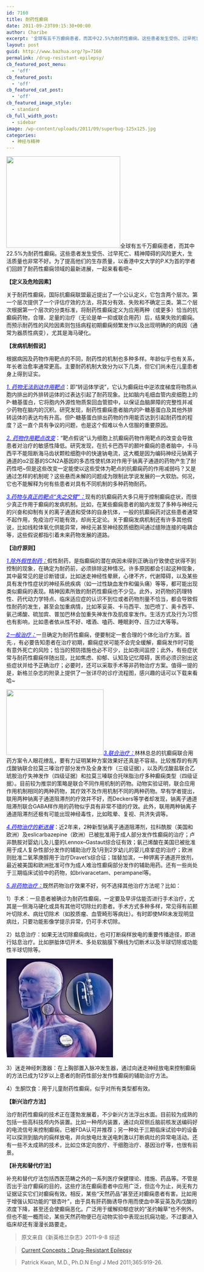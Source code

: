 ```yaml
---
id: 7160
title: 耐药性癫痫
date: 2011-09-23T09:15:30+00:00
author: Charibe
excerpt: '全球有五千万癫痫患者，而其中22.5%为耐药性癫痫。这些患者发生受伤、过早死亡、精神障碍的风险更大，生活质量也非常不好。为了提高他们的生存质量，以香港中文大学的P.K为首的学者们回顾了耐药性癫痫领域的最新进展，一起来看看吧！'
layout: post
guid: http://www.bazhua.org/?p=7160
permalink: /drug-resistant-epilepsy/
cb_featured_post_menu:
  - 'off'
cb_featured_post:
  - 'off'
cb_featured_cat_post:
  - 'off'
cb_featured_image_style:
  - standard
cb_full_width_post:
  - sidebar
image: /wp-content/uploads/2011/09/superbug-125x125.jpg
categories:
  - 神经与精神
---
```

[<img class="size-medium wp-image-7163 alignleft" title="epilepsy1" src="/wp-content/uploads/2011/09/epilepsy1-300x240.jpg" alt="" width="300" height="240" srcset="/wp-content/uploads/2011/09/epilepsy1-300x240.jpg 300w, /wp-content/uploads/2011/09/epilepsy1-150x120.jpg 150w, /wp-content/uploads/2011/09/epilepsy1.jpg 400w" sizes="(max-width: 300px) 100vw, 300px" />](/wp-content/uploads/2011/09/epilepsy1.jpg)全球有五千万癫痫患者，而其中22.5%为耐药性癫痫。这些患者发生受伤、过早死亡、精神障碍的风险更大，生活质量也非常不好。为了提高他们的生存质量，以香港中文大学的P.K为首的学者们回顾了耐药性癫痫领域的最新进展，一起来看看吧~

**【定义及危险因素】**

关于耐药性癫痫，国际抗癫痫联盟最近提出了一个公认定义，它包含两个层次。第一个层次提供了一个评估疗效的方法，将其分有效、失败和不确定三类。第二个层次根据第一个层次的分类标准，将耐药性癫痫定义为应用两种（或更多）恰当的抗癫痫药物，合理、足量的治疗（无论是单一抑或联合用药）后，结果失败的癫痫。而预示耐药性的风险因素则包括病程初期癫痫频繁发作以及出现明确的的病因（通常为器质性病变），尤其是海马硬化。

**【发病机制假说】**

根据病因及药物作用靶点的不同，耐药性的机制也多种多样。年龄似乎也有关系，年长者治愈率通常更高。主要耐药机制大致分为以下几类，但它们尚未在儿童患者身上得到证实。

<span style="text-decoration: underline;"><em><span style="color: #0000ff;">1. 药物无法到达作用靶点</span></em></span>：即“转运体学说”，它认为癫痫灶中逆浓度梯度将物质从胞内排出的外排转运体的过表达引起了耐药现象。比如脑内毛细血管内皮细胞上的P-糖基蛋白，它将胞内外源性物质泵回血管腔中，以保证血脑屏障的完整性并减少药物在脑内的沉积。研究发现，耐药性癫痫患者脑内的P-糖基蛋白及其他外排转运体的表达均有升高。但P-糖基蛋白排出药物的作用能否达到引起耐药性的程度？这一直个具有争议的问题，也是这个假难以令人信服的重要原因。

<span style="text-decoration: underline;"><em><span style="color: #0000ff;">2. 药物作用靶点改变</span></em></span>：“靶点假说”认为细胞上抗癫痫药物作用靶点的改变会导致患者对治疗的敏感性降低。研究发现，在抗卡巴西平的颞叶癫痫的患者脑中，卡马西平不能阻断海马齿状颗粒细胞中的快速钠电流，这大概是因为编码神经元钠离子通道的α2亚基的SCN2A基因的多态性使机体对作用于钠离子通道的药物产生了耐药性吧~但是这些改变一定能使以这些受体为靶点的抗癫痫药的作用减弱吗？又是通过怎样的机制呢？这些悬而未解的问题成为限制此学说发展的一大软肋。何况，它也不能解释为何有些患者对具有不同机制的多种药物耐药。

<span style="color: #0000ff;"><span style="text-decoration: underline;"><em>3.药物与真正的靶点“失之交臂”：</em></span></span>现有的抗癫痫药大多只用于控制癫痫症状，而很少真正作用于癫痫的发病机制。比如，在某些癫痫患者的脑内发现了多种与神经元的兴奋和抑制有关的离子通道和受体的自身抗体，一般的抗癫痫药对这些患者通常不起作用，免疫治疗可能有效，却尚无定论。关于癫痫发病机制还有许多其他假说，比如线粒体氧化供能异常，神经元甚至神经胶质细胞间通过缝隙连接的电耦合等，这些假说都指引着未来药物发展的道路。

 **【治疗原则】**

<span style="color: #0000ff;"><em><span style="text-decoration: underline;">1.除外假性耐药：</span></em></span>假性耐药，是指癫痫的潜在病因未得到正确治疗致使症状得不到控制的现象，在确定为耐药前，必须排除这种情况。许多原因都会引起这种现象，其中最常见的是诊断错误，比如迷走神经性晕厥，心律不齐，代谢障碍，以及某些具有发作性症状的神经系统疾病（如一过性缺血发作和偏头痛）等等，都可能出现类似癫痫的表现。精神因素所致的耐药性癫痫也不少见。此外，对药物的药理特性、药代动力学特点、临床适应症的认识不到位或者药物剂量不恰当，都会导致假性耐药的发生，甚至会加重病情，比如苯妥英、卡马西平、加巴喷丁、奥卡西平、氨己烯酸、硫加宾、普加巴林会加重失神发作及肌痉挛发作。生活方式及行为习惯也有影响，比如患者依从性不好、嗜酒、嗑药、睡眠剥夺、压力过大等等。

<span style="color: #0000ff;"><span style="text-decoration: underline;"><em>2一般治疗：</em></span></span>一旦确定为耐药性癫痫，便要制定一套合理的个体化治疗方案。首先.，有必要告知患者在治疗初期，癫痫症状可能不会完全缓解，癫痫发作时可能有意外死亡的风险；恰当的预防措施也必不可少，比如夜间监控；此外，有些症状常与耐药性癫痫伴随出现，比如焦虑、抑郁、认知及记忆障碍，医师必须识别出这些症状并给予正确治疗；必要时，还可以采取手术等非药物治疗方案。值得一提的是，新格兰杂志的附录上提供了一张详尽的诊疗流程图，感兴趣的话可以下载来看哈~

<span style="color: #0000ff;"><span style="text-decoration: underline;"><em><a href="/wp-content/uploads/2011/09/images2.jpeg"><img class="alignleft size-full wp-image-7173" title="images" src="/wp-content/uploads/2011/09/images2.jpeg" alt="" width="256" height="172" srcset="/wp-content/uploads/2011/09/images2.jpeg 256w, /wp-content/uploads/2011/09/images2-150x100.jpeg 150w" sizes="(max-width: 256px) 100vw, 256px" /></a>3.联合治疗：</em></span></span>林林总总的抗癫痫联合用药方案令人眼花缭乱，要有力证明某种方案效果好还真是不容易。比较推荐的有丙戊酸钠联合拉莫三嗪治疗部分发作及全身发作（三级证据），以及丙戊酸盐联合乙琥胺治疗失神发作（四级证据）和拉莫三嗪联合托咪脂治疗多种癫痫类型（四级证据）。目前较为推崇的策略是联合不同作用机制的药物。动物实验证明，联合应用作用机制相同的两种药物，其疗效不及作用机制不同的两种药物。早有学者提出，联用两种钠离子通道阻滞剂的疗效并不好，而Deckers等学者却发现，钠离子通道阻滞剂联合GABA样作用的药物似乎具有非常不错的疗效。此外，联用两种钠离子通道阻滞剂还极有可能出现神经毒性，比如眩晕、复视、共济失调等。

<span style="color: #0000ff;"><em><span style="text-decoration: underline;">4.药物治疗的新进展</span></em></span>：近2年来，2种新型钠离子通道阻滞剂，拉科酰胺（美国和欧洲）及eslicarbazepine（欧洲）已被批准用于成人部分发作性癫痫的治疗；卢非酰胺对婴幼儿及儿童的Lennox–Gastaut综合征有效；氨己烯酸在美国已被批准用于成人复杂性部分发作的辅助治疗及1月到2岁幼儿的婴儿痉挛症的治疗；欧洲则批准二氧苯庚醇用于治疗Dravet’s综合征；瑞替加滨，一种钾离子通道开放剂，最近被美国和欧洲批准可作为成人难治性癫痫部分发作的辅助用药。还有一些尚处于三期临床试验中的药物，如brivaracetam、perampanel等。

<span style="color: #0000ff;"><span style="text-decoration: underline;"><em>5.非药物治疗：</em></span></span>既然药物治疗效果不好，何不选择其他治疗方法呢？比如：

1）手术：一旦患者被确诊为耐药性癫痫，一定要及早评估能否进行手术治疗，尤其是一侧海马硬化或具有其他可切除灶的患者。手术方式多种多样，常见得有前颞叶切除术、病灶切除术（如胶质瘤、血管畸形等病灶）。有时即使MRI未发现明显病灶，只要功能影像学提示异常，仍可手术切除。

2）姑息治疗：如果无法切除癫痫病灶，也可打断痫样放电的重要传播途径，即进行姑息治疗。比如胼胝体切开术、多处软脑膜下横线为切断术以及半球切除或功能性半球切除等。

<img class="alignright size-medium wp-image-7174" title="vagus_2405" src="/wp-content/uploads/2011/09/vagus_2405-300x300.jpg" alt="" width="281" height="259" />

3）迷走神经刺激器：在上胸部置入脉冲发生器，通过向迷走神经放电来控制癫痫的方法已成为12岁以上患者的耐药性部分发作性癫痫的辅助治疗方法。

4）生酮饮食：用于儿童耐药性癫痫，似乎对所有类型都有效。

**【新兴治疗方法】**

治疗耐药性癫痫的技术正在蓬勃发展着，不少新兴方法浮出水面。目前较为成熟的包括一些高科技颅内外装置。比如一种颅内装置，通过向双侧丘脑前核发送编码好的电流信号来控制癫痫，已被FDA认可并推荐；另一种处于三期临床试验中的设备可以探测到脑内的痫样放电，并向放电灶发送电刺激以打断病灶的异常电活动。还有一些不太成熟的技术，比如立体定向放疗、干细胞治疗、基因治疗等，也很有前景。

**【补充和替代疗法】**

补充和替代疗法包括西医范畴之外的一系列医疗保健理论、措施、药品等。不管是否出于治疗癫痫的目的，这些疗法在癫痫患者中应用广泛，但迄今为止，尚无有力证据证实它们对癫痫有效。相反，某些“天然药品”甚至还对癫痫患者有害。比如用于增强认知功能的“银杏叶”，由于具有肝药酶诱导作用而使血中苯妥英及丙戊酸的浓度下降，甚至还会使癫痫恶化。广泛用于缓解抑郁症状的“圣约翰草”也不例外。但也不能一概而论，某些天然药物便已在动物实验中表现出抗痫功能，不过要进入临床却还有漫漫长路要走。

> 原文来自《新英格兰杂志》2011-9-8 综述
  
> [Current Concepts：Drug-Resistant Epilepsy](http://www.nejm.org/doi/full/10.1056/NEJMra1004418)
  
> Patrick Kwan, M.D., Ph.D.N Engl J Med 2011;365:919-26.
